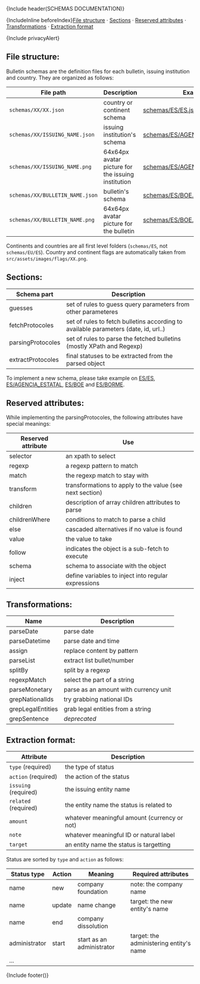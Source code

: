 {Include header(SCHEMAS DOCUMENTATION)}

{IncludeInline beforeIndex}[File structure](#file-structure) · [Sections](#sections) · [Reserved attributes](#reserved-attributes) · [Transformations](#transformations) · [Extraction format](#extraction-format)

{Include privacyAlert}


## File structure:

Bulletin schemas are the definition files for each bulletin, issuing institution and country. They are organized as follows:

| File path | Description | Example |
| ------------ | --------------- | ------- |
| ```schemas/XX/XX.json``` | country or continent schema | [schemas/ES/ES.json](../../schemas/ES/ES.json) |
| ```schemas/XX/ISSUING_NAME.json``` | issuing institution's schema | [schemas/ES/AGENCIA_ESTATAL.json](../../schemas/ES/AGENCIA_ESTATAL.json) |
| ```schemas/XX/ISSUING_NAME.png``` | 64x64px avatar picture for the issuing institution | [schemas/ES/AGENCIA_ESTATAL.png](../../schemas/ES/AGENCIA_ESTATAL.png) |
| ```schemas/XX/BULLETIN_NAME.json``` | bulletin's schema | [schemas/ES/BOE.json](../../schemas/ES/BOE.json) |
| ```schemas/XX/BULLETIN_NAME.png``` | 64x64px avatar picture for the bulletin | [schemas/ES/BOE.png](../../schemas/ES/BOE.png) |

Continents and countries are all first level folders (```schemas/ES```, not ```schemas/EU/ES```). Country and continent flags are automatically taken from ```src/assets/images/flags/XX.png```.

## Sections:

| Schema part | Description |
| ----- | ----- |
| guesses | set of rules to guess query parameters from other parameteres |
| fetchProtocoles | set of rules to fetch bulletins according to available parameters (date, id, url..) |
| parsingProtocoles | set of rules to parse the fetched bulletins (mostly XPath and Regexp) |
| extractProtocoles | final statuses to be extracted from the parsed object |

To implement a new schema, please take example on [ES/ES](../../schemas/ES/ES.json), [ES/AGENCIA_ESTATAL](../../schemas/ES/AGENCIA_ESTATAL.json), [ES/BOE](../../schemas/ES/BOE.json) and [ES/BORME](../../schemas/ES/BORME.json).

## Reserved attributes:

While implementing the parsingProtocoles, the following attributes have special meanings:

| Reserved attribute | Use |
| ---- | ---- |
| selector | an xpath to select
| regexp | a regexp pattern to match |
| match | the regexp match to stay with |
| transform | transformations to apply to the value (see next section) |
| children | description of array children attributes to parse |
| childrenWhere | conditions to match to parse a child |
| else | cascaded alternatives if no value is found |
| value | the value to take |
| follow | indicates the object is a sub-fetch to execute |
| schema | schema to associate with the object |
| inject | define variables to inject into regular expressions |


## Transformations:

| Name | Description |
| ----- | ---- |
| parseDate | parse date |
| parseDatetime | parse date and time |
| assign | replace content by pattern |
| parseList | extract list bullet/number |
| splitBy | split by a regexp |
| regexpMatch | select the part of a string |
| parseMonetary | parse as an amount with currency unit |
| grepNationalIds | try grabbing national IDs |
| grepLegalEntities | grab legal entities from a string |
| grepSentence | *deprecated* |


## Extraction format:

| Attribute | Description |
| ---- | ---- |
| ```type``` (required) | the type of status |
| ```action``` (required) | the action of the status |
| ```issuing``` (required) | the issuing entity name |
| ```related``` (required) | the entity name the status is related to |
| ```amount``` | whatever meaningful amount (currency or not) |
| ```note``` | whatever meaningful ID or natural label |
| ```target``` | an entity name the status is targetting |

Status are sorted by ```type``` and ```action``` as follows:

| Status type | Action | Meaning | Required attributes |
| ---- | ----- | ----- | ---- |
| name | new | company foundation | note: the company name |
| name | update | name change | target: the new entity's name |
| name | end | company dissolution | | |
| administrator | start | start as an administrator | target: the administering entity's name |
| ... | | | |

{Include footer()}
